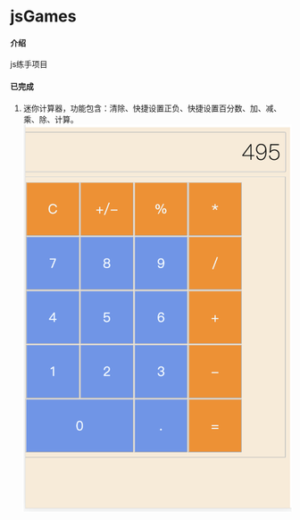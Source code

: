 # jsGames

#### 介绍
js练手项目


#### 已完成

1.  迷你计算器，功能包含：清除、快捷设置正负、快捷设置百分数、加、减、乘、除、计算。
![avatar](./counter/counter.png)

